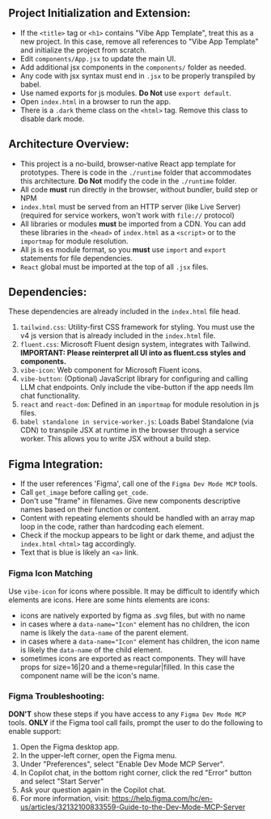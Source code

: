 ## Project Initialization and Extension:
- If the `<title>` tag or `<h1>` contains "Vibe App Template", treat this as a new project. In this case, remove all references to "Vibe App Template" and initialize the project from scratch.
- Edit `components/App.jsx` to update the main UI.
- Add additional jsx components in the `components/` folder as needed.
- Any code with jsx syntax must end in `.jsx` to be properly transpiled by babel.
- Use named exports for js modules. **Do Not** use `export default`.
- Open `index.html` in a browser to run the app.
- There is a `.dark` theme class on the `<html>` tag. Remove this class to disable dark mode.

## Architecture Overview:
- This project is a no-build, browser-native React app template for prototypes. There is code in the `./runtime` folder that accommodates this architecture. **Do Not** modify the code in the `./runtime` folder.
- All code **must** run directly in the browser, without bundler, build step or NPM
- `index.html` must be served from an HTTP server (like Live Server) (required for service workers, won't work with `file://` protocol)
- All libraries or modules **must** be imported from a CDN. You can add these libraries in the `<head>` of `index.html` as a `<script>` or to the `importmap` for module resolution.
- All js is es module format, so you **must** use `import` and `export` statements for file dependencies.
- `React` global must be imported at the top of all `.jsx` files.

## Dependencies:
These dependencies are already included in the `index.html` file head.
1. `tailwind.css`: Utility-first CSS framework for styling. You must use the v4 js version that is already included in the `index.html` file.
2. `fluent.css`: Microsoft Fluent design system, integrates with Tailwind. **IMPORTANT: Please reinterpret all UI into as fluent.css styles and components.**
3. `vibe-icon`: Web component for Microsoft Fluent icons.
4. `vibe-button`: (Optional) JavaScript library for configuring and calling LLM chat endpoints. Only include the vibe-button if the app needs llm chat functionality.
5. `react` and `react-dom`: Defined in an `importmap` for module resolution in js files.
6. `babel standalone in service-worker.js`: Loads Babel Standalone (via CDN) to transpile JSX at runtime in the browser through a service worker. This allows you to write JSX without a build step.

## Figma Integration:
- If the user references 'Figma', call one of the `Figma Dev Mode MCP` tools. 
- Call `get_image` before calling `get_code`.
- Don't use "frame" in filenames. Give new components descriptive names based on their function or content.
- Content with repeating elements should be handled with an array map loop in the code, rather than hardcoding each element.
- Check if the mockup appears to be light or dark theme, and adjust the `index.html` `<html>` tag accordingly.
- Text that is blue is likely an `<a>` link.

### Figma Icon Matching
Use `vibe-icon` for icons where possible. It may be difficult to identify which elements are icons. Here are some hints elements are icons:
- icons are natively exported by figma as .svg files, but with no name
- in cases where a `data-name="Icon"` element has no children, the icon name is likely the `data-name` of the parent element.
- in cases where a `data-name="Icon"` element has children, the icon name is likely the `data-name` of the child element.
- sometimes icons are exported as react components. They will have props for size=16|20 and a theme=regular|filled. In this case the component name will be the icon's name.

### Figma Troubleshooting:
**DON'T** show these steps if you have access to any `Figma Dev Mode MCP` tools.
**ONLY** if the Figma tool call fails, prompt the user to do the following to enable support:
1. Open the Figma desktop app.
2. In the upper-left corner, open the Figma menu.
3. Under "Preferences", select "Enable Dev Mode MCP Server".
4. In Copilot chat, in the bottom right corner, click the red "Error" button and select "Start Server"
5. Ask your question again in the Copilot chat.
6. For more information, visit: https://help.figma.com/hc/en-us/articles/32132100833559-Guide-to-the-Dev-Mode-MCP-Server
